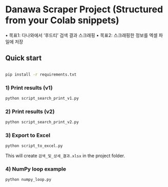 # Danawa Scraper Project (Structured from your Colab snippets)
• 목표1: 다나와에서 ‘후드티’ 검색 결과  스크래핑
• 목표2: 스크래핑한 정보를 엑셀 파일에 저장


## Quick start

```bash

pip install -r requirements.txt
```

### 1) Print results (v1)
```bash
python script_search_print_v1.py
```

### 2) Print results (v2)
```bash
python script_search_print_v2.py
```

### 3) Export to Excel
```bash
python script_to_excel.py
```
This will create `검색_및_상세_결과.xlsx` in the project folder.

### 4) NumPy loop example
```bash
python numpy_loop.py
```
